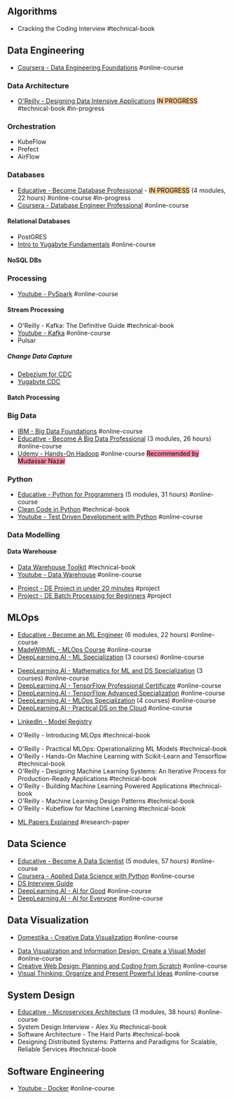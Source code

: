 ## Algorithms
* Cracking the Coding Interview #technical-book 

## Data Engineering
* [Coursera - Data Engineering Foundations](https://www.coursera.org/specializations/data-engineering-foundations) #online-course  
### Data Architecture
* [O'Reilly - Designing Data Intensive Applications](https://github.com/jeffrey-xiao/papers/blob/master/textbooks/designing-data-intensive-applications.pdf) <mark style="background: #FFB86CA6;">IN PROGRESS</mark> #technical-book #in-progress
### Orchestration
- KubeFlow
- Prefect
- AirFlow
### Databases
* [Educative - Become Database Professional](https://www.educative.io/path/become-database-professional) - <mark style="background: #FFB86CA6;">IN PROGRESS</mark> (4 modules, 22 hours) #online-course #in-progress 
* [Coursera - Database Engineer Professional](https://www.coursera.org/professional-certificates/meta-database-engineer) #online-course 
#### Relational Databases
- PostGRES
- [Intro to Yugabyte Fundamentals](https://university.yugabyte.com/courses/introduction-to-yugabytedb) #online-course 

#### NoSQL DBs

### Processing
- [Youtube - PySpark](https://www.youtube.com/watch?v=_C8kWso4ne4&t=3770s) #online-course 
#### Stream Processing
- O'Reilly - Kafka: The Definitive Guide #technical-book 
- [Youtube - Kafka](https://www.youtube.com/watch?v=CU44hKLMg7k) #online-course 
- Pulsar
##### Change Data Capture
- [Debezium for CDC](https://debezium.io/documentation/faq/#what_is_debezium)
- [Yugabyte CDC](https://docs.yugabyte.com/preview/explore/change-data-capture/cdc-overview/)
#### Batch Processing
### Big Data
* [IBM - Big Data Foundations](https://cognitiveclass.ai/learn/big-data) #online-course
* [Educative - Become A Big Data Professional](https://www.educative.io/path/become-a-big-data-professional) (3 modules, 26 hours) #online-course 
* [Udemy - Hands-On Hadoop](https://www.udemy.com/course/the-ultimate-hands-on-hadoop-tame-your-big-data/) #online-course <mark style="background: #FF5582A6;">Recommended by Mudassar Nazar</mark>
### Python
* [Educative - Python for Programmers](https://www.educative.io/path/python-for-programmers) (5 modules, 31 hours) #online-course 
* [Clean Code in Python](https://github.com/clarabez/SoftwareTestingBooks/blob/master/Clean%20Code%20In%20Python:%20refactor%20your%20legacy%20code%20base%20(Mariano%20Anaya).pdf) #technical-book 
* [Youtube - Test Driven Development with Python](https://www.youtube.com/watch?v=eAPmXQ0dC7Q) #online-course 
### Data Modelling
#### Data Warehouse
* [Data Warehouse Toolkit](https://aatinegar.com/wp-content/uploads/2016/05/Kimball_The-Data-Warehouse-Toolkit-3rd-Edition.pdf) #technical-book 
* [Youtube - Data Warehouse](https://www.youtube.com/watch?v=J326LIUrZM8) #online-course 

- [Project - DE Project in under 20 minutes](https://www.ssp.sh/blog/data-engineering-project-in-twenty-minutes/) #project
- [Project - DE Batch Processing for Beginners](https://www.startdataengineering.com/post/data-engineering-project-for-beginners-batch-edition/) #project 

## MLOps
- [Educative - Become an ML Engineer](https://www.educative.io/path/become-a-machine-learning-engineer) (6 modules, 22 hours) #online-course 
- [MadeWithML - MLOps Course](https://madewithml.com/courses/mlops/) #online-course 
- [DeepLearning.AI - ML Specialization](https://www.deeplearning.ai/courses/machine-learning-specialization/) (3 courses) #online-course 
* [DeepLearning.AI - Mathematics for ML and DS Specialization](https://www.deeplearning.ai/courses/mathematics-for-machine-learning-and-data-science-specialization/) (3 courses) #online-course 
* [DeepLearning.AI - TensorFlow Professional Certificate](https://www.deeplearning.ai/courses/tensorflow-developer-professional-certificate/) #online-course 
* [DeepLearning.AI - TensorFlow Advanced Specialization](https://www.deeplearning.ai/courses/tensorflow-advanced-techniques-specialization/) #online-course 
* [DeepLearning.AI - MLOps Specialization](https://www.deeplearning.ai/courses/machine-learning-engineering-for-production-mlops/) (4 courses) #online-course
* [DeepLearning.AI - Practical DS on the Cloud](https://www.deeplearning.ai/courses/practical-data-science-specialization/) #online-course 
- [LinkedIn - Model Registry](https://www.linkedin.com/feed/update/urn:li:activity:7010876299460108288/)

- O'Reilly - Introducing MLOps #technical-book
* O'Reilly - Practical MLOps: Operationalizing ML Models #technical-book 
* O'Reilly - Hands-On Machine Learning with Scikit-Learn and Tensorflow #technical-book 
* O'Reilly - Designing Machine Learning Systems: An Iterative Process for Production-Ready Applications #technical-book 
* O'Reilly - Building Machine Learning Powered Applications  #technical-book 
* O'Reilly - Machine Learning Design Patterns #technical-book 
* O'Reilly - Kubeflow for Machine Learning #technical-book 

- [ML Papers Explained](https://github.com/dair-ai/ML-Papers-Explained) #research-paper

## Data Science
* [Educative - Become A Data Scientist](https://www.educative.io/path/become-a-data-scientist) (5 modules, 57 hours) #online-course 
* [Coursera - Applied Data Science with Python](https://www.coursera.org/specializations/data-science-python) #online-course 
* [DS Interview Guide](https://docs.google.com/presentation/d/10uAeK0cwzIMB5CLE2ovigTSdi9ZRQodNHg0RSFVq2qw/edit#slide=id.gd83dc5133b_0_85) 
* [DeepLearning.AI - AI for Good](https://www.deeplearning.ai/courses/ai-for-good/) #online-course 
* [DeepLearning.AI - AI for Everyone](https://www.deeplearning.ai/courses/ai-for-everyone/) #online-course 



## Data Visualization
* [Domestika - Creative Data Visualization](https://www.domestika.org/en/courses/4217-creative-data-visualization-for-narrative-designs) #online-course 
- [Data Visualization and Information Design: Create a Visual Model](https://www.domestika.org/en/courses/2495-data-visualization-and-information-design-create-a-visual-model)  #online-course 
- [Creative Web Design: Planning and Coding from Scratch](https://www.domestika.org/en/courses/2309-creative-web-design-planning-and-coding-from-scratch) #online-course 
- [Visual Thinking: Organize and Present Powerful Ideas](https://www.domestika.org/en/courses/3825-visual-thinking-organize-and-present-powerful-ideas) #online-course 

## System Design
* [Educative - Microservices Architecture](https://www.educative.io/path/microservices-architecture) (3 modules, 38 hours) #online-course
* System Design Interview - Alex Xu #technical-book
* Software Architecture - The Hard Parts #technical-book 
* Designing Distributed Systems: Patterns and Paradigms for Scalable, Reliable Services #technical-book 

## Software Engineering
* [Youtube - Docker](https://www.youtube.com/watch?v=3c-iBn73dDE) #online-course 